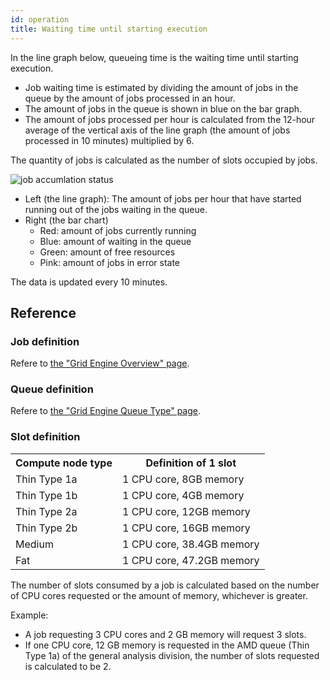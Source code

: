 ```yaml
---
id: operation
title: Waiting time until starting execution
---
```



In the line graph below, queueing time is the waiting time until starting execution.
- Job waiting time is estimated by dividing the amount of jobs in the queue by the amount of jobs processed in an hour.
- The amount of jobs in the queue is shown in blue on the bar graph.
- The amount of jobs processed per hour is calculated from the 12-hour average of the vertical axis of the line graph (the amount of jobs processed in 10 minutes) multiplied by 6.

The quantity of jobs is calculated as the number of slots occupied by jobs.

<img alt="job accumlation status" src="https://ddbj.nig.ac.jp/nigsc/sc_GraphStack_1.png" />

- Left (the line graph): The amount of jobs per hour that have started running out of the jobs waiting in the queue.
- Right (the bar chart)
    - Red: amount of jobs currently running
    - Blue: amount of waiting in the queue
    - Green: amount of free resources
    - Pink: amount of jobs in error state

The data is updated every 10 minutes.


## Reference

### Job definition

Refere to [<u>the "Grid Engine Overview" page</u>](/software/grid_engine). 


### Queue definition

Refere to [<u>the "Grid Engine Queue Type" page</u>](/general_analysis_division/ga_queue). 


### Slot definition

<table>
<tr>
<th>Compute node type</th><th>Definition of 1 slot</th>
</tr>
<tr>
<td>Thin Type 1a</td><td>1 CPU core, 8GB memory</td>
</tr>
<tr>
<td>Thin Type 1b</td><td>1 CPU core, 4GB memory</td>
</tr>
<tr>
<td>Thin Type 2a</td><td>1 CPU core, 12GB memory</td>
</tr>
<tr>
<td>Thin Type 2b</td><td>1 CPU core, 16GB memory</td>
</tr>
<tr>
<td>Medium</td><td>1 CPU core, 38.4GB memory</td>
</tr>
<tr>
<td>Fat</td><td>1 CPU core, 47.2GB memory</td>
</tr>

</table>

The number of slots consumed by a job is calculated based on the number of CPU cores requested or the amount of memory, whichever is greater.

Example:

- A job requesting 3 CPU cores and 2 GB memory will request 3 slots. 
- If one CPU core, 12 GB memory is requested in the AMD queue (Thin Type 1a) of the general analysis division, the number of slots requested is calculated to be 2.






